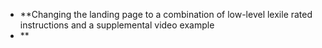 - **Changing the landing page to a combination of low-level lexile rated instructions and a supplemental video example
- **